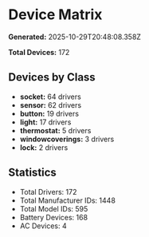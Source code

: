 # Device Matrix

**Generated:** 2025-10-29T20:48:08.358Z

**Total Devices:** 172

## Devices by Class

- **socket:** 64 drivers
- **sensor:** 62 drivers
- **button:** 19 drivers
- **light:** 17 drivers
- **thermostat:** 5 drivers
- **windowcoverings:** 3 drivers
- **lock:** 2 drivers

## Statistics

- Total Drivers: 172
- Total Manufacturer IDs: 1448
- Total Model IDs: 595
- Battery Devices: 168
- AC Devices: 4
